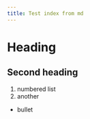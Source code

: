 ```yaml
---
title: Test index from md
---
```


# Heading

## Second heading

1. numbered list
2. another

- bullet
